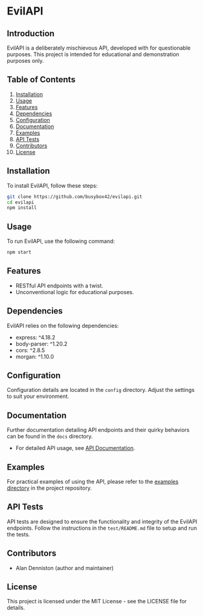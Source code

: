 # EvilAPI

## Introduction
EvilAPI is a deliberately mischievous API, developed with for questionable purposes. This project is intended for educational and demonstration purposes only.

## Table of Contents
1. [Installation](#installation)
2. [Usage](#usage)
3. [Features](#features)
4. [Dependencies](#dependencies)
5. [Configuration](#configuration)
6. [Documentation](#documentation)
7. [Examples](#examples)
8. [API Tests](#api-tests)
9. [Contributors](#contributors)
10. [License](#license)

## Installation
To install EvilAPI, follow these steps:

```bash
git clone https://github.com/busybox42/evilapi.git
cd evilapi
npm install
```

## Usage
To run EvilAPI, use the following command:

```bash
npm start
```

## Features
- RESTful API endpoints with a twist.
- Unconventional logic for educational purposes.

## Dependencies
EvilAPI relies on the following dependencies:

- express: ^4.18.2
- body-parser: ^1.20.2
- cors: ^2.8.5
- morgan: ^1.10.0

## Configuration
Configuration details are located in the `config` directory. Adjust the settings to suit your environment.

## Documentation
Further documentation detailing API endpoints and their quirky behaviors can be found in the `docs` directory.
- For detailed API usage, see [API Documentation](docs/API_Documentation.md).

## Examples
For practical examples of using the API, please refer to the [examples directory](./examples) in the project repository.

## API Tests
API tests are designed to ensure the functionality and integrity of the EvilAPI endpoints. Follow the instructions in the `test/README.md` file to setup and run the tests.

## Contributors
- Alan Denniston (author and maintainer)

## License
This project is licensed under the MIT License - see the LICENSE file for details.
